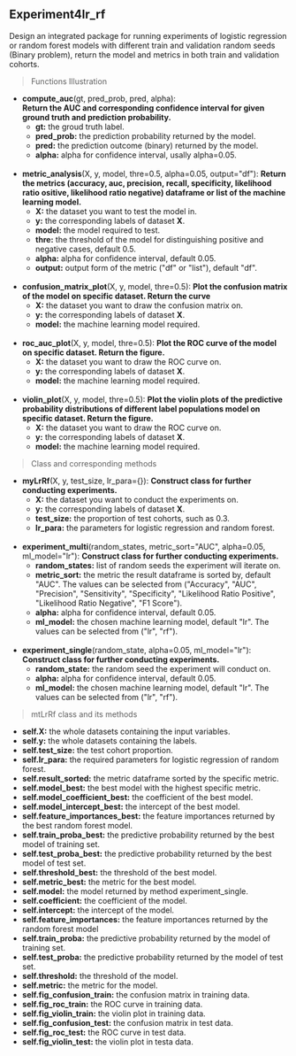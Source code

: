 ## Experiment4lr_rf

Design an integrated package for running experiments of logistic regression or random forest models with different train and validation random seeds (Binary problem), return the model and metrics in both train and validation cohorts.

>Functions Illustration
  - **compute_auc**(gt, pred_prob, pred, alpha):  
    **Return the AUC and corresponding confidence interval for given ground truth and prediction probability.**
      - **gt:** the groud truth label.
      - **pred_prob:** the prediction probability returned by the model.
      - **pred:** the prediction outcome (binary) returned by the model.
      - **alpha:** alpha for confidence interval, usally alpha=0.05.  
    &nbsp;
  - **metric_analysis**(X, y, model, thre=0.5, alpha=0.05, output="df"):
    **Return the metrics (accuracy, auc, precision, recall, specificity, likelihood ratio ositive, likelihood ratio negative) dataframe or list of the machine learning model.**
      - **X:** the dataset you want to test the model in.
      - **y:** the corresponding labels of dataset **X**.
      - **model:** the model required to test.
      - **thre:** the threshold of the model for distinguishing positive and negative cases, default 0.5.
      - **alpha:** alpha for confidence interval, default 0.05.
      - **output:** output form of the metric ("df" or "list"), default "df".  
    &nbsp;
  - **confusion_matrix_plot**(X, y, model, thre=0.5):
    **Plot the confusion matrix of the model on specific dataset. Return the curve**
      - **X:** the dataset you want to draw the confusion matrix on.
      - **y:** the corresponding labels of dataset **X**.
      - **model:** the machine learning model required.  
    &nbsp;
  - **roc_auc_plot**(X, y, model, thre=0.5):
    **Plot the ROC curve of the model on specific dataset. Return the figure.**
      - **X:** the dataset you want to draw the ROC curve on.
      - **y:** the corresponding labels of dataset **X**.
      - **model:** the machine learning model required.  
    &nbsp;
  - **violin_plot**(X, y, model, thre=0.5):
    **Plot the violin plots of the predictive probability distributions of different label populations model on specific dataset. Return the figure.**
      - **X:** the dataset you want to draw the ROC curve on.
      - **y:** the corresponding labels of dataset **X**.
      - **model:** the machine learning model required.  

>Class and corresponding methods
  - **myLrRf**(X, y, test_size, lr_para={}):
  **Construct class for further conducting experiments.**
      - **X:** the dataset you want to conduct the experiments on.
      - **y:** the corresponding labels of dataset **X**.
      - **test_size:** the proportion of test cohorts, such as 0.3.
      - **lr_para:** the parameters for logistic regression and random forest.  
  &nbsp;
  - **experiment_multi**(random_states, metric_sort="AUC", alpha=0.05, ml_model="lr"):
  **Construct class for further conducting experiments.**
      - **random_states:** list of random seeds the experiment will iterate on.
      - **metric_sort:** the metric the result dataframe is sorted by, default "AUC". The values can be selected from ("Accuracy", "AUC", "Precision", "Sensitivity", "Specificity", "Likelihood Ratio Positive", "Likelihood Ratio Negative", "F1 Score").
      - **alpha:** alpha for confidence interval, default 0.05.
      - **ml_model:** the chosen machine learning model, default "lr". The values can be selected from ("lr", "rf").  
  &nbsp;
  - **experiment_single**(random_state, alpha=0.05, ml_model="lr"):
  **Construct class for further conducting experiments.**
      - **random_state:** the random seed the experiment will conduct on.
      - **alpha:** alpha for confidence interval, default 0.05.
      - **ml_model:** the chosen machine learning model, default "lr". The values can be selected from ("lr", "rf").  

>mtLrRf class and its methods
  - **self.X:** the whole datasets containing the input variables.
  - **self.y:** the whole datasets containing the labels.
  - **self.test_size:** the test cohort proportion.
  - **self.lr_para:** the required parameters for logistic regression of random forest.
  - **self.result_sorted:** the metric dataframe sorted by the specific metric.
  - **self.model_best:** the best model with the highest specific metric.
  - **self.model_coefficient_best:** the coefficient of the best model.
  - **self.model_intercept_best:** the intercept of the best model.
  - **self.feature_importances_best:** the feature importances returned by the best random forest model.
  - **self.train_proba_best:** the predictive probability returned by the best model of training set.
  - **self.test_proba_best:** the predictive probability returned by the best model of test set.
  - **self.threshold_best:** the threshold of the best model.
  - **self.metric_best:** the metric for the best model.
  - **self.model:** the model returned by method experiment_single.
  - **self.coefficient:** the coefficient of the model.
  - **self.intercept:** the intercept of the model.
  - **self.feature_importances:** the feature importances returned by the random forest model
  - **self.train_proba:** the predictive probability returned by the model of training set.
  - **self.test_proba:** the predictive probability returned by the model of test set.
  - **self.threshold:** the threshold of the model.
  - **self.metric:** the metric for the model.
  - **self.fig_confusion_train:** the confusion matrix in training data.
  - **self.fig_roc_train:** the ROC curve in training data.
  - **self.fig_violin_train:** the violin plot in training data.
  - **self.fig_confusion_test:** the confusion matrix in test data.
  - **self.fig_roc_test:** the ROC curve in test data.
  - **self.fig_violin_test:** the violin plot in testa data.
